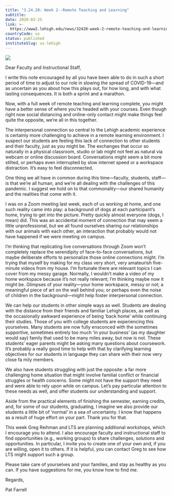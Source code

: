 ```yaml
---
title: "3.24.20: Week 2--Remote Teaching and Learning"
subtitle: 
date: 2020-03-25
link: >-
  https://www2.lehigh.edu/news/32420-week-2-remote-teaching-and-learning
countryCode: us
status: published
instituteSlug: us-lehigh
---
```

![](https://www.lehigh.edu/~inis/images/social-logo.jpg)

Dear Faculty and Instructional Staff,

I write this note encouraged by all you have been able to do in such a short period of time to adjust to our role in slowing the spread of COVID-19—and as uncertain as you about how this plays out, for how long, and with what lasting consequences. It is both a sprint and a marathon.

Now, with a full week of remote teaching and learning complete, you might have a better sense of where you’re headed with your courses. Even though right now social distancing and online-only contact might make things feel quite the opposite, we’re all in this together.

The interpersonal connection so central to the Lehigh academic experience is certainly more challenging to achieve in a remote learning environment. I suspect our students are feeling this lack of connection to other students and their faculty, just as you might be. The exchanges that occur so naturally in a physical classroom, studio or lab might not feel as natural via webcam or online discussion board. Conversations might seem a bit more stilted, or perhaps even interrupted by slow internet speed or a workspace distraction. It’s easy to feel disconnected.

One thing we all have in common during this time—faculty, students, staff—is that we’re all human, and we’re all dealing with the challenges of this pandemic. I suggest we hold on to that commonality—our shared humanity and the realities that come with it.

I was on a Zoom meeting last week, each of us working at home, and one such reality came into play: a background of dogs at each participant’s home, trying to get into the picture. Pretty quickly almost everyone (dogs, I mean) did. This was an accidental moment of connection that may seem a little unprofessional, but we all found ourselves sharing our relationships with our animals with each other, an interaction that probably would not have happened if we were meeting on campus.

I’m thinking that replicating live conversations through Zoom won’t completely replace the serendipity of face-to-face conversations, but maybe deliberate efforts to personalize those online connections might. I’m trying that myself by making for my class very short, very amateurish five-minute videos from my house. I’m fortunate there are relevant topics I can cover from my messy garage. Normally, I wouldn’t make a video of my home workspace because it’s not really relevant; I’m thinking maybe now it might be. Glimpses of your reality—your home workspace, messy or not; a meaningful piece of art on the wall behind you; or perhaps even the noise of children in the background—might help foster interpersonal connection.

We can help our students in other simple ways as well. Students are dealing with the distance from their friends and familiar Lehigh places, as well as the occasionally awkward experience of being ‘back home’ while continuing their studies. Those of you with college students are experiencing this yourselves. Many students are now fully ensconced with the sometimes supportive, sometimes entirely too much ‘in your business’ (as my daughter would say) family that used to be many miles away, but now is not. These students’ eager parents might be asking many questions about coursework. It’s probably a really good time to help with that by clarifying learning objectives for our students in language they can share with their now very close fa mily members.

We also have students struggling with just the opposite: a far more challenging home situation that might involve familial conflict or financial struggles or health concerns. Some might not have the support they need and were able to rely upon while on campus. Let’s pay particular attention to these needs as well, and offer students our understanding and support.

Aside from the practical elements of finishing the semester, earning credits, and, for some of our students, graduating, I imagine we also provide our students a little bit of ‘normal’ in a sea of uncertainty. I know that happens as a result of huge effort on your part. Thank you for that.

This week Greg Reihman and LTS are planning additional workshops, which I encourage you to attend. I also encourage faculty and instructional staff to find opportunities (e.g., working groups) to share challenges, solutions and opportunities. In particular, I invite you to create one of your own and, if you are willing, open it to others. If it is helpful, you can contact Greg to see how LTS might support such a group.

Please take care of yourselves and your families, and stay as healthy as you can. If you have suggestions for me, you know how to find me.

Regards,

Pat Farrell